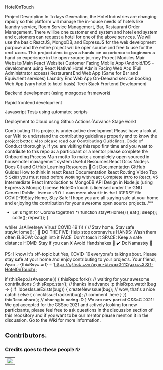 HotelOnTouch
       
   
Project Description
In Todays Generation, the Hotel Industries are changing rapidly so this platform will manage the in-house needs of hotels like laundry service, Room Service Management, Bar, Restaurant Order Management. There will be one customer end system and hotel end system and customers can request a hotel for one of the above services. We will use the basic ReactJS, MongoDB, and ExpressJS for the web development purpose and the entire project will be open source and free to use for the end-users. This project aims to give a hands-on experience to beginners a hand on experience in the open-source journey
Project Modules
Main Website(Main React Website)
Customer Facing Mobile App (Android/IOS - development using React Native)
Hotel Admin Facing Web App (Full Administrator access) 
Restaurant End Web App (Same for Bar and Equivalent services) 
Laundry End Web App
On-Demand service booking Web App (vary hotel to hotel basis)
Tech Stack
Frontend Development

Backend development (using mongoose framework)
  
Rapid frontend development

Javascript Tests using automated scripts

Deployment to Cloud using Github Actions (Advance Stage work)

Contributing
This project is under active development
Please have a look at our Wiki to understand the contributing guidelines properly and to know the project better.
Also please read our Contributing Guidelines, Code of Conduct thoroughly. If you are visiting this repo first time and you want to contribute to this repo as a participant or a mentor please complete the Onboarding Process
Main motto
To make a completely open-sourced in house hotel management system
Useful Resources
React Docs
Node.js Docs
Git and GitHub
Learning Resources 🧰
Git Documentation
GitHub Guides
How to think in react
React Documentation
React Routing Video
Top 5 Skills you must read before working with react
Complete Intro to React, v5
Intermediate React
Introduction to MongoDB
API Design in Node.js (using Express & Mongo)
License
HotelOnTouch is licensed under the GNU General Public License v3.0. Learn more about it in the LICENSE file.
COVID-19Stay Home, Stay Safe!
I hope you are all staying safe at your home and enjoying the contribution for your awesome open source projects.
/**
 * Let's fight for Corona together!
 */
function stayAtHome() {
  eat();
  sleep();
  code();
  repeat();
}
 
while(_.isAlive(new Virus('COVID-19'))) {
  // Stay home, Stay safe
  stayAtHome();
}
👋 DO THE FIVE: Help stop coronavirus
HANDS: Wash them often
ELBOW: Cough into it
FACE: Don't touch it
SPACE: Keep a safe distance
HOME: Stay if you can
❌ Avoid Handshakes 🤝
✔️ Do Namastey 🙏
 
PS: I know it's off-topic but Yes, COVID-19 everyone's talking about. Please stay safe at your home and enjoy contributing to your projects.
Your friend,
Ayan :)
{thisRepo.url} = 'https://github.com/ayan-biswas0412/gssoc2021-HotelOnTouch/';
 
if (thisRepo.isAwesome()) {
  thisRepo.fork(); // waiting for your awesome contributions :)
  thisRepo.star(); // thanks in advance :p
  thisRepo.watch(bug => {
    if (!doesIssueExists(bug)) {
      createNewIssue(bug); // wow, that's a nice catch
    } else {
      checkIssueTracker(bug); // comment there
    }
  });
  thisRepo.share(); // sharing is caring :D
}
We are now part of GSSoC 2021!
 We got accepted for the GSSoc 2021 and actively looking for new participants, please feel free to ask questions in the discussion section of this repository and if you want to be our mentor please mention it in the discussion.
Go to the Wiki for more information.
 

## Contributors:
### Credits goes to these people:✨

<table>
	<tr>
		<td>
   <a href="https://github.com/ayan-biswas0412/gssoc2021-HotelOnTouch/graphs/contributors">
  <img src="https://contrib.rocks/image?repo=ayan-biswas0412/gssoc2021-HotelOnTouch" />
</a>
		</td>
	</tr>
</table>
